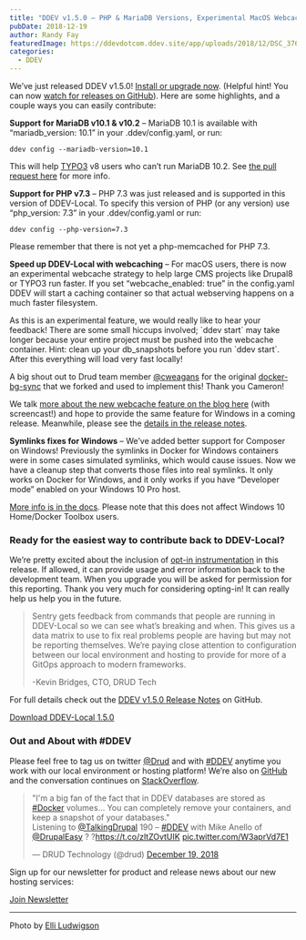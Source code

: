 ```yaml
---
title: "DDEV v1.5.0 – PHP & MariaDB Versions, Experimental MacOS Webcache, Improved Windows Composer Symlinks"
pubDate: 2018-12-19
author: Randy Fay
featuredImage: https://ddevdotcom.ddev.site/app/uploads/2018/12/DSC_3769-e1545284198357.jpg
categories:
  - DDEV
---
```


We’ve just released DDEV v1.5.0! [Install or upgrade now](https://github.com/drud/ddev/releases). (Helpful hint! You can now [watch for releases on GitHub](https://help.github.com/articles/watching-and-unwatching-releases-for-a-repository/)). Here are some highlights, and a couple ways you can easily contribute:

**Support for MariaDB v10.1 & v10.2** – MariaDB 10.1 is available with “mariadb\_version: 10.1” in your .ddev/config.yaml, or run:

`ddev config --mariadb-version=10.1`

This will help [TYPO3](https://typo3.org/) v8 users who can’t run MariaDB 10.2\. See [the pull request here](https://github.com/drud/ddev/pull/1318) for more info.

**Support for PHP v7.3** – PHP 7.3 was just released and is supported in this version of DDEV-Local. To specify this version of PHP (or any version) use “php\_version: 7.3” in your .ddev/config.yaml or run:

`ddev config --php-version=7.3`

Please remember that there is not yet a php-memcached for PHP 7.3.

**Speed up DDEV-Local with webcaching** – For macOS users, there is now an experimental webcache strategy to help large CMS projects like Drupal8 or TYPO3 run faster. If you set “webcache\_enabled: true” in the config.yaml DDEV will start a caching container so that actual webserving happens on a much faster filesystem.

As this is an experimental feature, we would really like to hear your feedback! There are some small hiccups involved; \`ddev start\` may take longer because your entire project must be pushed into the webcache container. Hint: clean up your db\_snapshots before you run \`ddev start\`. After this everything will load very fast locally!

A big shout out to Drud team member [@cweagans](https://github.com/cweagans) for the original [docker-bg-sync](https://github.com/cweagans/docker-bg-sync) that we forked and used to implement this! Thank you Cameron!

We talk [more about the new webcache feature on the blog here](https://ddev.com/ddev-local/ddev-locals-new-webcache-feature/) (with screencast!) and hope to provide the same feature for Windows in a coming release. Meanwhile, please see the [details in the release notes](https://github.com/drud/ddev/releases/tag/v1.5.0).

**Symlinks fixes for Windows** – We’ve added better support for Composer on Windows! Previously the symlinks in Docker for Windows containers were in some cases simulated symlinks, which would cause issues. Now we have a cleanup step that converts those files into real symlinks. It only works on Docker for Windows, and it only works if you have “Developer mode” enabled on your Windows 10 Pro host.

[More info is in the docs](https://ddev.readthedocs.io/en/latest/users/developer-tools/#ddev-and-composer). Please note that this does not affect Windows 10 Home/Docker Toolbox users.

### Ready for the easiest way to contribute back to DDEV-Local?

We’re pretty excited about the inclusion of [opt-in instrumentation](https://ddev.readthedocs.io/en/latest/users/cli-usage/#opt-in-usage-information) in this release. If allowed, it can provide usage and error information back to the development team. When you upgrade you will be asked for permission for this reporting. Thank you very much for considering opting-in! It can really help us help you in the future.

> Sentry gets feedback from commands that people are running in DDEV-Local so we can see what’s breaking and when. This gives us a data matrix to use to fix real problems people are having but may not be reporting themselves. We’re paying close attention to configuration between our local environment and hosting to provide for more of a GitOps approach to modern frameworks.
> 
> \-Kevin Bridges, CTO, DRUD Tech

For full details check out the [DDEV v1.5.0 Release Notes](https://github.com/drud/ddev/releases/tag/v1.5.0) on GitHub.

[Download DDEV-Local 1.5.0](https://github.com/drud/ddev)

### Out and About with #DDEV

Please feel free to tag us on twitter [@Drud](https://twitter.com/drud) and with [#DDEV](https://twitter.com/hashtag/DDEV?src=hash) anytime you work with our local environment or hosting platform! We’re also on [GitHub](https://github.com/drud/ddev) and the conversation continues on [StackOverflow](https://stackoverflow.com/search?tab=newest&q=%23ddev).

> "I'm a big fan of the fact that in DDEV databases are stored as [#Docker](https://twitter.com/hashtag/Docker?src=hash&ref%5Fsrc=twsrc%5Etfw) volumes… You can completely remove your containers, and keep a snapshot of your databases."   
> Listening to [@TalkingDrupal](https://twitter.com/TalkingDrupal?ref%5Fsrc=twsrc%5Etfw) 190 – [#DDEV](https://twitter.com/hashtag/DDEV?src=hash&ref%5Fsrc=twsrc%5Etfw) with Mike Anello of [@DrupalEasy](https://twitter.com/DrupalEasy?ref%5Fsrc=twsrc%5Etfw) ? ?<https://t.co/zltZOvtUIK> [pic.twitter.com/W3aprVd7E1](https://t.co/W3aprVd7E1)
> 
> — DRUD Technology (@drud) [December 19, 2018](https://twitter.com/drud/status/1075391816143392769?ref%5Fsrc=twsrc%5Etfw)

Sign up for our newsletter for product and release news about our new hosting services:

[Join Newsletter](http://eepurl.com/dlqkUD)

---

Photo by [Elli Ludwigson](https://ddev.com/author/elli/)
